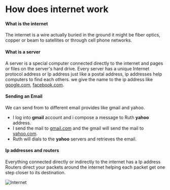 # How does internet work

#### What is the internet

The internet is a wire actually buried in the ground it might be fiber optics, copper or beam to satellites or through cell phone networks.

#### What is a server

 A server is a special computer connected directly to the internet and pages or files on the server's hard drive.
 Every server has a unique Internet protocol address or Ip address just like a postal address, ip addresses help computers to find each others. we give the name to the ip address like [google.com](https://www.google.com/), [facebook.com](https://en-gb.facebook.com/).

 #### Sending an Email 

 We can send from to different email provides like gmail and yahoo.

 - I log into **gmail** account and i compose a message to Ruth **yahoo** address.
 - I send the mail to [gmail.com](https://mail.google.com/) and the gmail will send the mail to [yahoo.com](https://login.yahoo.com/).
 - Ruth will dials to the **yahoo** servers and retrieves the email.

 #### Ip addresses and routers

Everything connected directly or indirectly to the internet has a Ip address
Routers direct your packets around the internet helping each packet get one step closer to its destination.

![Internet](https://i.pinimg.com/originals/c8/ab/03/c8ab03bc781f4dcb94dc14bc5aa3d919.gif)